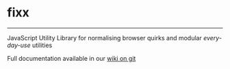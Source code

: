 fixx
====
----------

JavaScript Utility Library for normalising browser quirks and modular *every-day-use* utilities

Full documentation available in our [wiki on git](https://github.com/Get-Kraken/fixx/wiki/Documentation)
